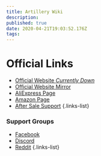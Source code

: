 ```yaml
---
title: Artillery Wiki
description: 
published: true
date: 2020-04-21T19:03:52.176Z
tags: 
---
```


# Official Links
- [Official Website *Currently Down*](http://artillery3d.com/)
- [Official Website Mirror](https://3d-nexus.com/resources/file-archives/category/5-printer-firmware)
- [AliExpress Page](https://www.aliexpress.com/store/4697033?spm=a2g0o.detail.100005.1.79a0183beCWhyJ)
- [Amazon Page](https://www.amazon.com/stores/node/19051234011?_encoding=UTF8&field-lbr_brands_browse-bin=Artillery)
- [After Sale Support](https://desk.zoho.com/portal/evnovo/home)
{.links-list}

### Support Groups
- [Facebook](https://www.facebook.com/groups/artilleryswx1/)
- [Discord](https://discord.gg/h273VeU)
- [Reddit](https://www.reddit.com/r/Artillery3D/)
{.links-list}